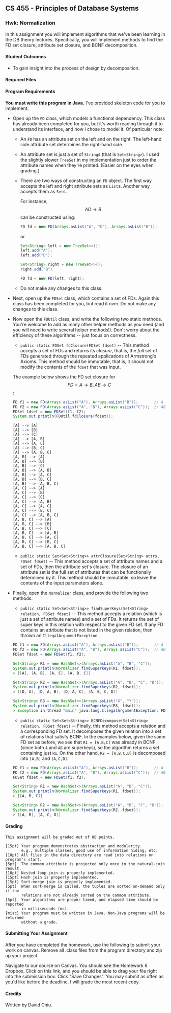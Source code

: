 ## CS 455 - Principles of Database Systems

### Hwk: Normalization
In this assignment you will implement algorithms that we've been learning in the DB theory lectures. Specifically, you will implement methods to find the FD set closure, attribute set closure, and BCNF decomposition.


#### Student Outcomes

- To gain insight into the process of design by decomposition.

#### Required Files


#### Program Requirements

**You must write this program in Java.** I've provided skeleton code for you to implement. 

- Open up the `FD` class, which models a functional dependency. This class has already been completed for you, but it's worth reading through it to understand its interface, and how I chose to model it. Of particular note:
  - An `FD` has an attribute set on the left and on the right. The left-hand side attribute set determines the right-hand side.
  - An attribute set is just a set of `String`s (that is `Set<String>`). I used the slightly slower `TreeSet` in my implementation just to order the attribute names when they're printed. (Easier on the eyes when grading.)
  - There are two ways of constructing an `FD` object. The first way accepts the left and right attribute sets as `List`s. Another way accepts them as `Set`s.

    For instance, $$AD \rightarrow B$$ can be constructed using:
    ```java
    FD fd = new FD(Arrays.asList("A", "D"), Arrays.asList("B"));
    ```
    or
    ```java
    Set<String> left = new TreeSet<>();
    left.add("A");
    left.add("D");

    Set<String> right = new TreeSet<>();
    right.add("B")
    
    FD fd = new FD(left, right);
    ```
  - Do not make any changes to this class.

- Next, open up the `FDSet` class, which contains a set of FDs. Again this class has been completed for you, but read it over. Do not make any changes to this class.

- Now open the `FDUtil` class, and write the following two static methods. You're welcome to add as many other helper methods as you need (and you will need to write several helper methods!). Don't worry about the efficiency of these algorithms -- just focus on correctness.

  - `public static FDSet fdClosure(FDSet fdset)` -- This method accepts a set of FDs and returns its *closure*, that is, the *full* set of FDs generated through the repeated applications of Armstrong's Axioms. This method should be immutable, that is, it should not modify the contents of the `fdset` that was input.
  
  The example below shows the FD set closure for $$FD = {A \rightarrow B, AB \rightarrow C}$$:
  ```java
  FD f1 = new FD(Arrays.asList("A"), Arrays.asList("B"));       // A --> B
  FD f2 = new FD(Arrays.asList("A", "B"), Arrays.asList("C"));  // AB --> C
  FDSet fdset = new FDSet(f1, f2);
  System.out.println(FDUtil.fdClosure(fdset));
  ```
  ```
  [A] --> [A]
  [A] --> [B]
  [A] --> [C]
  [A] --> [A, B]
  [A] --> [A, C]
  [A] --> [B, C]
  [A] --> [A, B, C]
  [A, B] --> [A]
  [A, B] --> [B]
  [A, B] --> [C]
  [A, B] --> [A, B]
  [A, B] --> [A, C]
  [A, B] --> [B, C]
  [A, B] --> [A, B, C]
  [A, C] --> [A]
  [A, C] --> [B]
  [A, C] --> [C]
  [A, C] --> [A, B]
  [A, C] --> [A, C]
  [A, C] --> [B, C]
  [A, C] --> [A, B, C]
  [A, B, C] --> [A]
  [A, B, C] --> [B]
  [A, B, C] --> [C]
  [A, B, C] --> [A, B]
  [A, B, C] --> [A, C]
  [A, B, C] --> [B, C]
  [A, B, C] --> [A, B, C]
  ```

  - `public static Set<Set<String>> attrClosure(Set<String> attrs, FDSet fdset)` -- This method accepts a set of attribute names and  a set of FDs, then the attribute set's closure. The closure of an attribute set is the full set of attributes that can be functionally determined by it. This method should be immutable, so leave the contents of the input parameters alone. 

- Finally, open the `Normalizer` class, and provide the following two methods.

  - `public static Set<Set<String>> findSuperKeys(Set<String> relation, FDSet fdset)` -- This method accepts a relation (which is just a set of attribute names) and a set of FDs. It returns the set of super keys in this relation with respect to the given FD set. If any FD contains an attribute that is not listed in the given relation, then thrown an `IllegalArgumentException`.

  ```java
  FD f1 = new FD(Arrays.asList("A"), Arrays.asList("B"));       // A --> B
  FD f2 = new FD(Arrays.asList("A", "B"), Arrays.asList("C"));  // AB --> C
  FDSet fdset = new FDSet(f1, f2);

  Set<String> R1 = new HashSet<>(Arrays.asList("A", "B", "C"));
  System.out.println(Normalizer.findSuperkeys(R1, fdset));
  > [[A], [A, B], [A, C], [A, B, C]]

  Set<String> R2 = new HashSet<>(Arrays.asList("A", "B", "C", "D"));
  System.out.println(Normalizer.findSuperkeys(R2, fdset));
  > [[D, A], [D, A, B], [D, A, C], [A, B, C, D]]

  Set<String> R3 = new HashSet<>(Arrays.asList("X", "Y"));
  System.out.println(Normalizer.findSuperkeys(R3, fdset));
  > Exception in thread "main" java.lang.IllegalArgumentException: FD refers to unknown attributes: [A] --> [B]
  ```

  - `public static Set<Set<String>> BCNFDecompose(Set<String> relation, FDSet fdset)` -- Finally, this method accepts a relation and a corresponding FD set. It decomposes the given relation into a set of relations that satisfy BCNF. In the examples below, given the same FD set as before, we see that `R1 = [A,B,C]` was already in BCNF (since both `A` and `AB` are superkeys), so the algorithm returns a set containing just `R1`. On the other hand, `R2 = [A,B,C,D]` is decomposed into `[A,B]` and `[A,C,D]`.

  ```java
  FD f1 = new FD(Arrays.asList("A"), Arrays.asList("B"));       // A --> B
  FD f2 = new FD(Arrays.asList("A", "B"), Arrays.asList("C"));  // AB --> C
  FDSet fdset = new FDSet(f1, f2);

  Set<String> R1 = new HashSet<>(Arrays.asList("A", "B", "C"));
  System.out.println(Normalizer.findSuperkeys(R1, fdset));
  > [[A, B, C]]

  Set<String> R2 = new HashSet<>(Arrays.asList("A", "B", "C", "D"));
  System.out.println(Normalizer.findSuperkeys(R2, fdset));
  > [[A, B], [A, C, D]]
  ```

#### Grading

```
This assignment will be graded out of 80 points.

[15pt] Your program demonstrates abstraction and modularity.
       e.g., multiple classes, good use of information hiding, etc.
[10pt] All files in the data directory are read into relations on program's start.
[5pt]  The common attribute is projected only once in the natural-join result.
[10pt] Nested loop join is properly implemented.
[15pt] Hash join is properly implemented.
[15pt] Sort-merge join is properly implemented.
[5pt]  When sort-merge is called, the tuples are sorted on-demand only if the
       relations are not already sorted on the common attribute.
[5pt]  Your algorithms are proper timed, and elapsed time should be reported
       in milliseconds (ms).
[misc] Your program must be written in Java. Non-Java programs will be returned
       without a grade.
```

#### Submitting Your Assignment

After you have completed the homework, use the following to submit your work on canvas.
Remove all .class files from the program directory and zip up your project.

Navigate to our course on Canvas. You should see the Homework 6 Dropbox. Click on this link, and you should be able to drag your file right into the submission box. Click "Save Changes". You may submit as often as you'd like before the deadline. I will grade the most recent copy.

#### Credits

Written by David Chiu.
